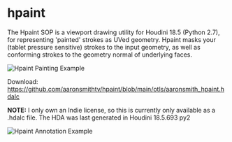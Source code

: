 # hpaint
The Hpaint SOP is a viewport drawing utility for Houdini 18.5 (Python 2.7), for representing 'painted' strokes as UVed geometry. Hpaint masks your (tablet pressure sensitive) strokes to the input geometry, as well as conforming strokes to the geometry normal of underlying faces.

![Hpaint Painting Example](https://github.com/aaronsmithtv/hpaint/blob/main/examples/images/hpaint_doc_gif_001.gif)

Download: https://github.com/aaronsmithtv/hpaint/blob/main/otls/aaronsmith_hpaint.hdalc

**NOTE:** I only own an Indie license, so this is currently only available as a .hdalc file. The HDA was last generated in Houdini 18.5.693 py2

![Hpaint Annotation Example](https://github.com/aaronsmithtv/hpaint/blob/main/examples/images/hpaint_doc_gif_002.gif)
